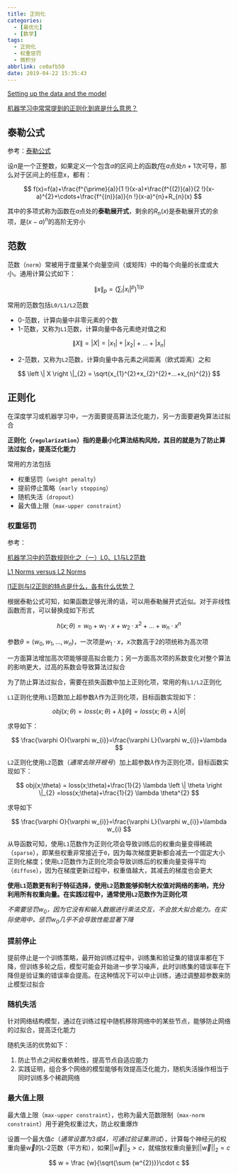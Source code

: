 ```yaml
---
title: 正则化
categories:
  - [最优化]
  - [数学]
tags:
  - 正则化
  - 权重惩罚
  - 微积分
abbrlink: ce0afb50
date: 2019-04-22 15:35:43
---
```


[Setting up the data and the model](http://cs231n.github.io/neural-networks-2/#init)

[机器学习中常常提到的正则化到底是什么意思？](https://www.zhihu.com/question/20924039)

## 泰勒公式

参考：[泰勒公式](https://zh.wikipedia.org/wiki/%E6%B3%B0%E5%8B%92%E5%85%AC%E5%BC%8F)

设$n$是一个正整数，如果定义一个包含$a$的区间上的函数$f$在$a$点处$n+1$次可导，那么对于区间上的任意x，都有：

$$
f(x)=f(a)+\frac{f^{\prime}(a)}{1 !}(x-a)+\frac{f^{(2)}(a)}{2 !}(x-a)^{2}+\cdots+\frac{f^{(n)}(a)}{n !}(x-a)^{n}+R_{n}(x)
$$

其中的多项式称为函数在$a$点处的**泰勒展开式**，剩余的$R_{n}(x)$是泰勒展开式的余项，是$(x-a)^{n}$的高阶无穷小

## 范数

范数（`norm`）常被用于度量某个向量空间（或矩阵）中的每个向量的长度或大小。通用计算公式如下：

$$
\|x\|_{p}=\left(\sum_{i}\left|x_{i}\right|^{p}\right)^{1 / p}
$$

常用的范数包括`L0/L1/L2`范数

* 0-范数，计算向量中非零元素的个数
* 1-范数，又称为`L1`范数，计算向量中各元素绝对值之和

$$
\left \| X \right \| = \left | X \right | = \left | x_{1} \right |+\left |x_{2}  \right |+...+\left | x_{n} \right |
$$

* 2-范数，又称为`L2`范数，计算向量中各元素之间距离（欧式距离）之和

$$
\left \| X \right \|_{2} = \sqrt{x_{1}^{2}+x_{2}^{2}+...+x_{n}^{2}}
$$

## 正则化

在深度学习或机器学习中，一方面要提高算法泛化能力，另一方面要避免算法过拟合

**正则化（`regularization`）指的是最小化算法结构风险，其目的就是为了防止算法过拟合，提高泛化能力**

常用的方法包括

* 权重惩罚（`weight penalty`）
* 提前停止策略（`early stopping`）
* 随机失活（`dropout`）
* 最大值上限（`max-upper constraint`）

### 权重惩罚

参考：

[机器学习中的范数规则化之（一）L0、L1与L2范数](https://blog.csdn.net/zouxy09/article/details/24971995)

[L1 Norms versus L2 Norms](https://www.kaggle.com/residentmario/l1-norms-versus-l2-norms)

[l1正则与l2正则的特点是什么，各有什么优势？](https://www.zhihu.com/question/26485586)

根据泰勒公式可知，如果函数足够光滑的话，可以用泰勒展开式近似。对于非线性函数而言，可以替换成如下形式

$$
h(x;\theta) 
=w_{0}+w_{1}\cdot x+w_{2}\cdot x^{2}+...+w_{n}\cdot x^{n}
$$

参数$\theta=(w_{0},w_{1},...,w_{n})$，一次项是$w_{1}\cdot x$，$x$次数高于2的项统称为高次项

一方面算法增加高次项能够提高拟合能力；另一方面高次项的系数变化对整个算法的影响更大，过高的系数会导致算法过拟合

为了防止算法过拟合，需要在损失函数中加上正则化项，常用的有`L1/L2`正则化

`L1`正则化使用`L1`范数加上超参数$\lambda$作为正则化项，目标函数实现如下：

$$
obj(x;\theta) = loss(x;\theta)+\lambda \left \| \theta \right \|
=loss(x;\theta)+\lambda \left | \theta \right |
$$

求导如下：

$$
\frac{\varphi O}{\varphi w_{i}}=\frac{\varphi L}{\varphi w_{i}}+\lambda
$$

`L2`正则化使用`L2`范数（*通常去除开根号*）加上超参数$\lambda$作为正则化项，目标函数实现如下：

$$
obj(x;\theta) = loss(x;\theta)+\frac{1}{2} \lambda \left \| \theta \right \|_{2}
=loss(x;\theta)+\frac{1}{2} \lambda \theta^{2}
$$

求导如下

$$
\frac{\varphi O}{\varphi w_{i}}=\frac{\varphi L}{\varphi w_{i}}+\lambda w_{i}
$$

从导函数可知，使用`L1`范数作为正则化项会导致训练后的权重向量变得稀疏（`sparse`），即某些权重非常接近于`0`，因为每次梯度更新都会减去一个固定大小正则化梯度；使用`L2`范数作为正则化项会导致训练后的权重向量变得平均（`diffuse`），因为在梯度更新过程中，权重值越大，其减去的梯度也会更大

**使用`L1`范数更有利于特征选择，使用`L2`范数能够抑制大权值对网络的影响，充分利用所有权重向量。在实践过程中，通常使用`L2`范数作为正则化项**

*不需要惩罚$w_{0}$，因为它没有和输入数据进行乘法交互，不会放大拟合能力。在实际使用中，惩罚$w_{0}$几乎不会导致性能显著下降*

### 提前停止

提前停止是一个训练策略，最开始训练过程中，训练集和验证集的错误率都在下降，但训练多轮之后，模型可能会开始进一步学习噪声，此时训练集的错误率在下降但是验证集的错误率会提高。在这种情况下可以中止训练，通过调整超参数来防止模型过拟合

### 随机失活

针对网络结构模型，通过在训练过程中随机移除网络中的某些节点，能够防止网络的过拟合，提高泛化能力

随机失活的优势如下：

1. 防止节点之间权重依赖性，提高节点自适应能力
2. 实践证明，组合多个网络的模型能够有效提高泛化能力，随机失活操作相当于同时训练多个稀疏网络

### 最大值上限

最大值上限（`max-upper constraint`），也称为最大范数限制（`max-norm constraint`）用于避免权重过大，防止权重爆炸

设置一个最大值$c$（*通常设置为3或4，可通过验证集测试*），计算每个神经元的权重向量$\overrightarrow{w}$的L-2范数（平方和），如果$||\overrightarrow{w}||_{2} > c$，就缩放权重向量到$||\overrightarrow{w}||_{2} = c$

$$
w = \frac {w}{\sqrt{\sum (w^{2})}}\cdot c
$$
